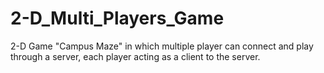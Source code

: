 # 2-D_Multi_Players_Game
2-D Game "Campus Maze"  in which multiple player can connect and play through a server, each player acting as a client to the server.
